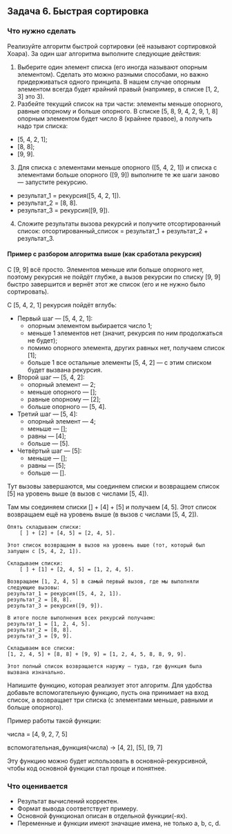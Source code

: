 ## Задача 6. Быстрая сортировка
### Что нужно сделать
Реализуйте алгоритм быстрой сортировки (её называют сортировкой Хоара). 
За один шаг алгоритма выполните следующие действия:
1) Выберите один элемент списка (его иногда называют опорным элементом). Сделать это можно разными способами, но важно придерживаться 
одного принципа. В нашем случае опорным элементом всегда будет крайний правый (например, в списке [1, 2, 3] это 3).
2) Разбейте текущий список на три части: элементы меньше опорного, равные опорному и больше опорного. 
В списке [5, 8, 9, 4, 2, 9, 1, 8] опорным элементом будет число 8 (крайнее правое), а получить надо три списка:
- [5, 4, 2, 1];
- [8, 8];
- [9, 9].
3) Для списка с элементами меньше опорного ([5, 4, 2, 1]) и списка с элементами больше опорного ([9, 9]) выполните те же шаги заново — 
  запустите рекурсию.
- результат_1 = рекурсия([5, 4, 2, 1]).
- результат_2 = [8, 8].
- результат_3 = рекурсия([9, 9]).
4) Сложите результаты вызова рекурсий и получите отсортированный список:
отсортированный_список = результат_1 + результат_2 + результат_3.

#### Пример с разбором алгоритма выше (как сработала рекурсия)
С [9, 9] всё просто. Элементов меньше или больше опорного нет, поэтому рекурсия не пойдёт глубже, а вызов рекурсии по списку [9, 9] быстро завершится и вернёт этот же список (его и не нужно было сортировать).

С [5, 4, 2, 1] рекурсия пойдёт вглубь: 
- Первый шаг — [5, 4, 2, 1]:
  - опорным элементом выбирается число 1;
  - меньше 1 элементов нет (значит, рекурсия по ним продолжаться не будет);
  - помимо опорного элемента, других равных нет, получаем список [1];
  - больше 1 все остальные элементы [5, 4, 2] — с этим списком будет вызвана рекурсия.
- Второй шаг — [5, 4, 2]:
  - опорный элемент — 2;
  - меньше опорного — [];
  - равные опорному — [2];
  - больше опорного — [5, 4].
- Третий шаг — [5, 4]:
  - опорный элемент — 4;
  - меньше — [];
  - равны — [4];
  - больше — [5]. 
- Четвёртый шаг — [5]:
  - меньше — [];
  - равны — [5];
  - больше — [].

Тут вызовы завершаются, мы соединяем списки и возвращаем список [5] на уровень выше (в вызов с числами [5, 4]).

Там мы соединяем списки [] + [4] + [5] и получаем [4, 5]. Этот список возвращаем ещё на уровень выше (в вызов с числами [5, 4, 2]).


````
Опять складываем списки:
    [ ] + [2] + [4, 5] = [2, 4, 5].	

Этот список возвращаем в вызов на уровень выше (тот, который был запущен с [5, 4, 2, 1]).

Складываем списки:
    [ ] + [1] + [2, 4, 5] = [1, 2, 4, 5].

Возвращаем [1, 2, 4, 5] в самый первый вызов, где мы выполняли следующие вызовы:
результат_1 = рекурсия([5, 4, 2, 1]).
результат_2 = [8, 8].
результат_3 = рекурсия([9, 9]).

В итоге после выполнения всех рекурсий получаем:
результат_1 = [1, 2, 4, 5].
результат_2 = [8, 8].
результат_3 = [9, 9].

Складываем все списки: 
[1, 2, 4, 5] + [8, 8] + [9, 9] = [1, 2, 4, 5, 8, 8, 9, 9].

Этот полный список возвращается наружу — туда, где функция была вызвана изначально.
````

Напишите функцию, которая реализует этот алгоритм. Для удобства добавьте вспомогательную функцию, пусть она принимает на вход список, а возвращает три списка (с элементами меньше, равными и больше опорного).

Пример работы такой функции:

числа = [4, 9, 2, 7, 5]

вспомогательная_функция(числа) → [4, 2], [5], [9, 7]


Эту функцию можно будет использовать в основной-рекурсивной, чтобы код основной функции стал проще и понятнее.

### Что оценивается
- Результат вычислений корректен.
- Формат вывода соответствует примеру.
- Основной функционал описан в отдельной функции(-ях).
- Переменные и функции имеют значащие имена, не только a, b, c, d.

